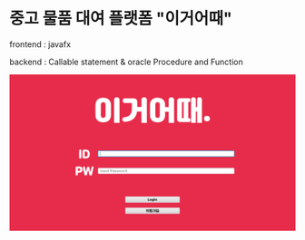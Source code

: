 # 중고 물품 대여 플랫폼 "이거어때"

frontend : javafx

backend : Callable statement & oracle Procedure and Function

![alt text](https://github.com/Khyeongu/How-about-this/blob/main/imgs/main.PNG)


